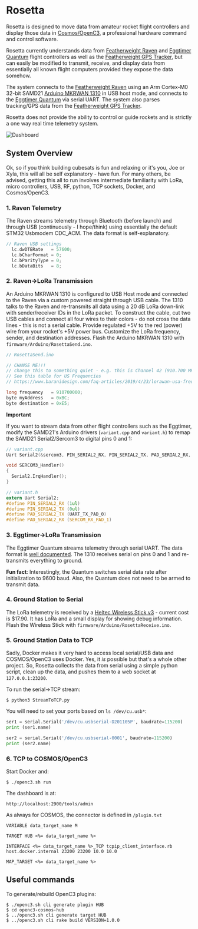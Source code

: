 # Rosetta

Rosetta is designed to move data from amateur rocket flight controllers and display those data in [Cosmos/OpenC3](https://openc3.com), a professional hardware command and control software.

Rosetta currently understands data from [Featherweight Raven](https://www.featherweightaltimeters.com/raven-altimeter.html) and [Eggtimer Quantum](http://eggtimerrocketry.com/eggtimer-quantum/) flight controllers as well as the [Featherweight GPS Tracker](https://www.featherweightaltimeters.com/featherweight-gps-tracker.html), but can easily be modified to transmit, receive, and display data from essentially all known flight computers provided they expose the data somehow. 

The system connects to the [Featherweight Raven](https://www.featherweightaltimeters.com/raven-altimeter.html) using an Arm Cortex-M0 32-bit SAMD21 [Arduino MKRWAN 1310](https://docs.arduino.cc/hardware/mkr-wan-1310) in USB host mode, and connects to the [Eggtimer Quantum](http://eggtimerrocketry.com/eggtimer-quantum/) via serial UART. The system also parses tracking/GPS data from the [Featherweight GPS Tracker](https://www.featherweightaltimeters.com/featherweight-gps-tracker.html).

Rosetta does not provide the ability to control or guide rockets and is strictly a one way real time telemetry system.  

![Dashboard](https://github.com/jliphard/rosetta/main/images/dash.png)

## System Overview

Ok, so if you think building cubesats is fun and relaxing or it's you, Joe or Xyla, this will all be self explanatory - have fun. For many others, be advised, getting this all to run involves intermediate familiarity with LoRa, micro controllers, USB, RF, python, TCP sockets, Docker, and Cosmos/OpenC3.

### 1. Raven Telemetry 

The Raven streams telemetry through Bluetooth (before launch) and through USB (continuously - I hope/think) using essentially the default STM32 Usbmodem CDC_ACM. The data format is self-explanatory.

```c
// Raven USB settings
  lc.dwDTERate   = 57600;
  lc.bCharFormat = 0;
  lc.bParityType = 0;
  lc.bDataBits   = 8;
```

### 2. Raven->LoRa Transmission

An Arduino MKRWAN 1310 is configured to USB Host mode and connected to the Raven via a custom powered straight through USB cable. The 1310 talks to the Raven and re-transmits all data using a 20 dB LoRa down-link with sender/receiver IDs in the LoRa packet. To construct the cable, cut two USB cables and connect all four wires to their colors - do not cross the data lines - this is not a serial cable. Provide regulated +5V to the red (power) wire from your rocket's +5V power bus. Customize the LoRa frequency, sender, and destination addresses. Flash the Arduino MKRWAN 1310 with `firmware/Arduino/RosettaSend.ino`. 

```c
// RosettaSend.ino

// CHANGE ME!!!
// change this to something quiet - e.g. this is Channel 42 (910.700 MHz)
// See this table for US Frequencies
// https://www.baranidesign.com/faq-articles/2019/4/23/lorawan-usa-frequencies-channels-and-sub-bands-for-iot-devices

long frequency   = 910700000; 
byte myAddress   = 0xBC;  
byte destination = 0xE5;
```

**Important**

If you want to stream data from other flight controllers such as the Eggtimer, modify the SAMD21's Arduino drivers (`variant.cpp` and `variant.h`) to remap the SAMD21 Serial2/Sercom3 to digital pins 0 and 1:

```c
// variant.cpp
Uart Serial2(&sercom3, PIN_SERIAL2_RX, PIN_SERIAL2_TX, PAD_SERIAL2_RX, PAD_SERIAL2_TX);

void SERCOM3_Handler()
{
  Serial2.IrqHandler();
}
```

```c
// variant.h
extern Uart Serial2;
#define PIN_SERIAL2_RX (1ul)
#define PIN_SERIAL2_TX (0ul)
#define PAD_SERIAL2_TX (UART_TX_PAD_0)
#define PAD_SERIAL2_RX (SERCOM_RX_PAD_1)
```

### 3. Eggtimer->LoRa Transmission

The Eggtimer Quantum streams telemetry through serial UART. The data format is [well documented](http://eggtimerrocketry.com/wp-content/uploads/2021/05/Eggtimer-Telemetry-Data-Format.pdf). The 1310 receives serial on pins 0 and 1 and re-transmits everything to ground.

**Fun fact**: Interestingly, the Quantum switches serial data rate after initialization to 9600 baud. Also, the Quantum does not need to be armed to transmit data. 

### 4. Ground Station to Serial

The LoRa telemetry is received by a [Heltec Wireless Stick v3](https://heltec.org/project/wireless-stick-v3/) - current cost is $17.90. It has LoRa and a small display for showing debug information. Flash the Wireless Stick with `firmware/Arduino/RosettaReceive.ino`.

### 5. Ground Station Data to TCP

Sadly, Docker makes it very hard to access local serial/USB data and COSMOS/OpenC3 uses Docker. Yes, it _is_ possible but that's a whole other project. So, Rosetta collects the data from serial using a simple python script, clean up the data, and pushes them to a web socket at `127.0.0.1:23200`. 

To run the serial->TCP stream:

```shell
$ python3 StreamToTCP.py
```

You will need to set your ports based on `ls /dev/cu.usb*`:

```python
ser1 = serial.Serial('/dev/cu.usbserial-D201105P', baudrate=115200)
print (ser1.name)

ser2 = serial.Serial('/dev/cu.usbserial-0001', baudrate=115200)
print (ser2.name)
```

### 6. TCP to COSMOS/OpenC3

Start Docker and:

```shell
$ ./openc3.sh run
```

The dashboard is at:

```shell
http://localhost:2900/tools/admin
```

As always for COSMOS, the connector is defined in `/plugin.txt`

```
VARIABLE data_target_name M

TARGET HUB <%= data_target_name %>

INTERFACE <%= data_target_name %>_TCP tcpip_client_interface.rb host.docker.internal 23200 23200 10.0 10.0

MAP_TARGET <%= data_target_name %>
```

## Useful commands

To generate/rebuild OpenC3 plugins:

```shell
$ ./openc3.sh cli generate plugin HUB
$ cd openc3-cosmos-hub  
$ ../openc3.sh cli generate target HUB
$ ../openc3.sh cli rake build VERSION=1.0.0
```
